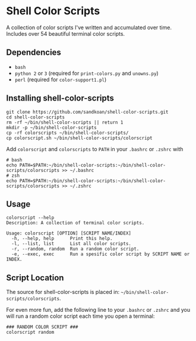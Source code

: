 # Shell Color Scripts
A collection of color scripts I've written and accumulated over time. Includes over 54 beautiful terminal color scripts.

## Dependencies
* ```bash```
* ```python 2``` or ```3``` (required for ```print-colors.py``` and ```unowns.py```)
* ```perl``` (required for ```color-support1.pl```)

## Installing shell-color-scripts
```
git clone https://github.com/sandkoan/shell-color-scripts.git
cd shell-color-scripts
rm -rf ~/bin/shell-color-scripts || return 1
mkdir -p ~/bin/shell-color-scripts
cp -rf colorscripts ~/bin/shell-color-scripts/
cp colorscript.sh ~/bin/shell-color-scripts/colorscript
```

Add ```colorscript``` and ```colorscripts``` to ```PATH``` in your ```.bashrc``` or ```.zshrc``` with
```
# bash
echo PATH=$PATH:~/bin/shell-color-scripts:~/bin/shell-color-scripts/colorscripts >> ~/.bashrc 
# zsh
echo PATH=$PATH:~/bin/shell-color-scripts:~/bin/shell-color-scripts/colorscripts >> ~/.zshrc 
```

## Usage
```
colorscript --help
Description: A collection of terminal color scripts.

Usage: colorscript [OPTION] [SCRIPT NAME/INDEX]
  -h, --help, help    	Print this help.
  -l, --list, list    	List all color scripts.
  -r, --random, random	Run a random color script.
  -e, --exec, exec    	Run a spesific color script by SCRIPT NAME or INDEX.
```
## Script Location 

The source for shell-color-scripts is placed in: ```~/bin/shell-color-scripts/colorscripts```.

For even more fun, add the following line to your ```.bashrc``` or ```.zshrc``` and you will run a random color script each time you open a terminal:
```
### RANDOM COLOR SCRIPT ###
colorscript random
```
